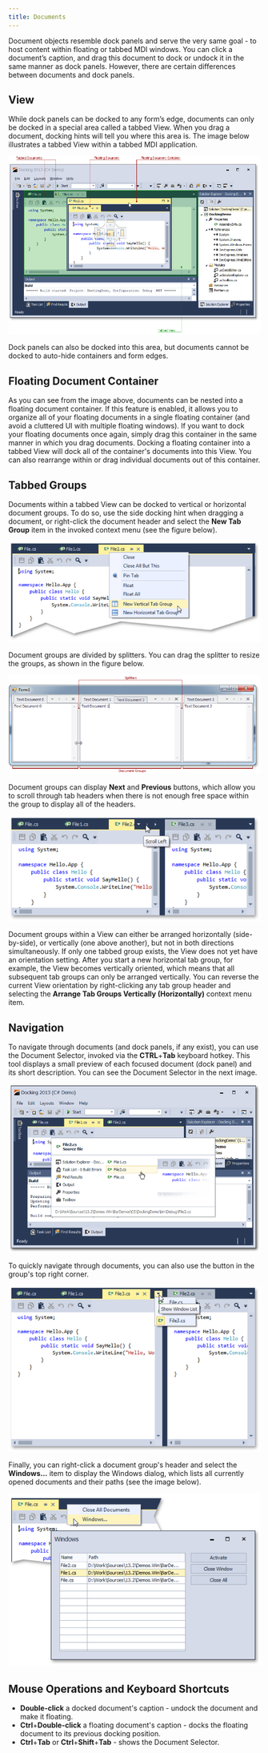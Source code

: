 ```yaml
---
title: Documents
---
```

Document objects resemble dock panels and serve the very same goal - to host content within floating or tabbed MDI windows. You can click a document’s caption, and drag this document to dock or undock it in the same manner as dock panels. However, there are certain differences between documents and dock panels.

## View
While dock panels can be docked to any form’s edge, documents can only be docked in a special area called a tabbed View. When you drag a document, docking hints will tell you where this area is. The image below illustrates a tabbed View within a tabbed MDI application.

![Docking EndUser - TabbedView Area](../../images/Img22601.png)

Dock panels can also be docked into this area, but documents cannot be docked to auto-hide containers and form edges.

## Floating Document Container
As you can see from the image above, documents can be nested into a floating document container. If this feature is enabled, it allows you to organize all of your floating documents in a single floating container (and avoid a cluttered UI with multiple floating windows). If you want to dock your floating documents once again, simply drag this container in the same manner in which you drag documents. Docking a floating container into a tabbed View will dock all of the container's documents into this View. You can also rearrange within or drag individual documents out of this container.

## Tabbed Groups
Documents within a tabbed View can be docked to vertical or horizontal document groups. To do so, use the side docking hint when dragging a document, or right-click the document header and select the **New Tab Group** item in the invoked context menu (see the figure below).

![Docking EndUser - New Group](../../images/Img22602.png)

Document groups are divided by splitters. You can drag the splitter to resize the groups, as shown in the figure below.

![DocumentManager - Document Groups](../../images/Img16697.png)

Document groups can display **Next** and **Previous** buttons, which allow you to scroll through tab headers when there is not enough free space within the group to display all of the headers.

![Docking EndUser - NextPrev Buttons](../../images/Img22603.png)

Document groups within a View can either be arranged horizontally (side-by-side), or vertically (one above another), but not in both directions simultaneously. If only one tabbed group exists, the View does not yet have an orientation setting. After you start a new horizontal tab group, for example, the View becomes vertically oriented, which means that all subsequent tab groups can only be arranged vertically. You can reverse the current View orientation by right-clicking any tab group header and selecting the **Arrange Tab Groups Vertically (Horizontally)** context menu item.

## Navigation
To navigate through documents (and dock panels, if any exist), you can use the Document Selector, invoked via the **CTRL**+**Tab** keyboard hotkey. This tool displays a small preview of each focused document (dock panel) and its short description. You can see the Document Selector in the next image.

![Docking EndUser - Document Selector](../../images/Img22604.png)

To quickly navigate through documents, you can also use the button in the group's top right corner. 

![Docking EndUser - Documents List](../../images/Img22613.png)

Finally, you can right-click a document group's header and select the **Windows...** item to display the Windows dialog, which lists all currently opened documents and their paths (see the image below).

![Docking EndUser - Windows](../../images/Img22614.png)

## Mouse Operations and Keyboard Shortcuts
* **Double-click** a docked document's caption - undock the document and make it floating.
* **Ctrl**+**Double-click** a floating document's caption - docks the floating document to its previous docking position.
* **Ctrl**+**Tab** or **Ctrl**+**Shift**+**Tab** - shows the Document Selector.